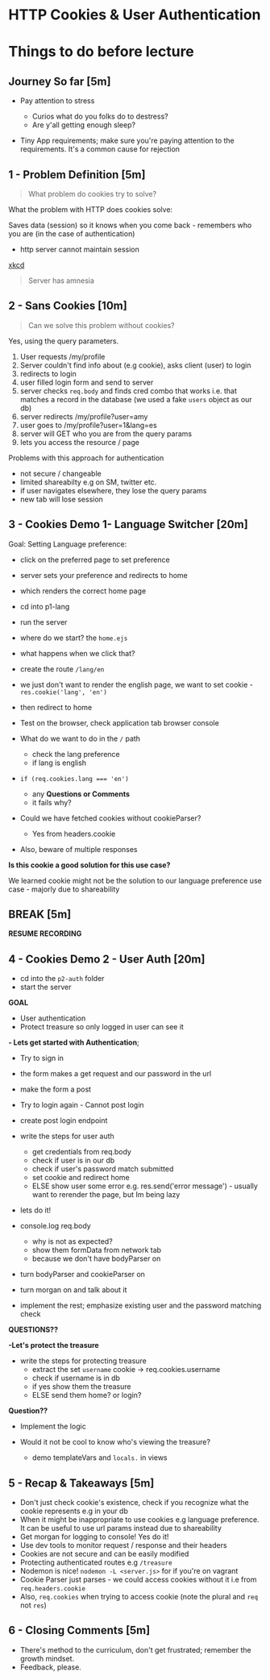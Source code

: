 HTTP Cookies & User Authentication
===

# Things to do before lecture


## Journey So far [5m]

- Pay attention to stress
  + Curios what do you folks do to destress?
  + Are y'all getting enough sleep?
  
- Tiny App requirements; make sure you're paying attention to the requirements. It's a common cause for rejection


## 1 - Problem Definition [5m]

> What problem do cookies try to solve?

What the problem with HTTP does cookies solve:

Saves data (session) so it knows when you come back - remembers who you are (in the case of authentication)
- http server cannot maintain session

[xkcd](https://xkcd.com/869/)

> Server has amnesia


## 2 - Sans Cookies [10m]

> Can we solve this problem without cookies?

Yes, using the query parameters.

1. User requests /my/profile
2. Server couldn't find info about (e.g cookie), asks client (user) to login
3. redirects to login
4. user filled login form and send to server
5. server checks `req.body` and finds cred combo that works i.e. that matches a record in the database (we used a fake `users` object as our db)
6. server redirects /my/profile?user=amy
7. user goes to /my/profile?user=1&lang=es
8. server will GET who you are from the query params
9. lets you access the resource / page

Problems with this approach for authentication
- not secure / changeable
- limited shareabilty e.g on SM, twitter etc.
- if user navigates elsewhere, they lose the query params
- new tab will lose session

## 3 - Cookies Demo 1- Language Switcher [20m]

Goal: Setting Language preference:
  - click on the preferred page to set preference
  - server sets your preference and redirects to home
  - which renders the correct home page

- cd into p1-lang
- run the server
- where do we start? the `home.ejs`
- what happens when we click that?
- create the route `/lang/en`
- we just don't want to render the english page, we want to set cookie - `res.cookie('lang', 'en')`
- then redirect to home

- Test on the browser, check application tab browser console

- What do we want to do in the `/` path
  + check the lang preference
  + if lang is english
- `if (req.cookies.lang === 'en')`
  + any **Questions or Comments**
  + it fails why?
- Could we have fetched cookies without cookieParser?
  + Yes from headers.cookie

- Also, beware of multiple responses

**Is this cookie a good solution for this use case?**

We learned cookie might not be the solution to our language preference use case - majorly due to shareability

## BREAK [5m]
**RESUME RECORDING**

## 4 - Cookies Demo 2 - User Auth [20m]

- cd into the `p2-auth` folder
- start the server

**GOAL**

- User authentication
- Protect treasure so only logged in user can see it

**- Lets get started with Authentication**;
- Try to sign in
- the form makes a get request and our password in the url
- make the form a post
- Try to login again - Cannot post login
- create post login endpoint
- write the steps for user auth
  + get credentials from req.body
  + check if user is in our db
  + check if user's password match submitted
  + set cookie and redirect home
  + ELSE show user some error e.g. res.send('error message') - usually want to rerender the page, but Im being lazy

- lets do it!
- console.log req.body
  + why is not as expected?
  + show them formData from network tab
  + because we don't have bodyParser on
- turn bodyParser and cookieParser on
- turn morgan on and talk about it

- implement the rest; emphasize existing user and the password matching check

**QUESTIONS??**

**-Let's protect the treasure**

- write the steps for protecting treasure
  + extract the set `username` cookie -> req.cookies.username
  + check if username is in db
  + if yes show them the treasure
  + ELSE send them home? or login?

**Question??**

- Implement the logic

- Would it not be cool to know who's viewing the treasure?
  + demo templateVars and `locals.` in views


## 5 - Recap & Takeaways [5m]

- Don't just check cookie's existence, check if you recognize what the cookie represents e.g in your db
- When it might be inappropriate to use cookies e.g language preference. It can be useful to use url params instead due to shareability
- Get morgan for logging to console! Yes do it!
- Use dev tools to monitor request / response and their headers
- Cookies are not secure and can be easily modified
- Protecting authenticated routes e.g `/treasure`
- Nodemon is nice! `nodemon -L <server.js>` for if you're on vagrant
- Cookie Parser just parses - we could access cookies without it i.e from `req.headers.cookie`
- Also, `req.cookies` when trying to access cookie (note the plural and `req` not `res`)

## 6 - Closing Comments [5m]

- There's method to the curriculum, don't get frustrated; remember the growth mindset.
- Feedback, please.
